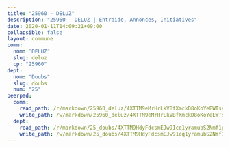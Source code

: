 ```yaml
---
title: "25960 - DELUZ"
description: "25960 - DELUZ | Entraide, Annonces, Initiatives"
date: 2020-01-11T14:09:21+09:00
collapsible: false
layout: commune
comm:
  nom: "DELUZ"
  slug: deluz
  cp: "25960"
dept:
  nom: "Doubs"
  slug: doubs
  num: "25"
peerpad:
  comm:
    read_path: /r/markdown/25960_deluz/4XTTM9eMrHrLkVBfXmckD8oKoYeEWTsVkEZpDWqeR9wXsikN8
    write_path: /w/markdown/25960_deluz/4XTTM9eMrHrLkVBfXmckD8oKoYeEWTsVkEZpDWqeR9wXsikN8-K3TgTdrXU4J6zjGVFn9umFtsZoPiueCmDqeaYHCtufhmNJ997vU1d6gghYsHsKqNk8JXyLVW9vn9eXPm5AL7KUy5f1V4pXGWFLnrUE67xfMeWP2VK8NgEaXy4buporQyXQFHp3GQ
  dept:
    read_path: /r/markdown/25_doubs/4XTTM9HdyFdcsmEJw91cq1yramubS2Nmf1ps2s84xcMxY74Zv
    write_path: /w/markdown/25_doubs/4XTTM9HdyFdcsmEJw91cq1yramubS2Nmf1ps2s84xcMxY74Zv-K3TgURza6A4QY75MscA2g52nUX9tjMQaHW9mgBSgyRKNNp3M6gkaXA9iDDtpbSx22mTSZbQLYS1izbwsznz8e9u5BERCmGKxZ379xV2nAaDe1bGyxrjytc7G1EcbGtknRFYQ1Lxp
---
```


